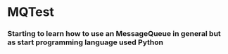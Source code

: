 # MQTest

### Starting to learn how to use an MessageQueue in general but as start programming language used Python

